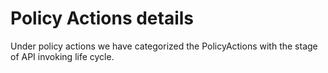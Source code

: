 # Policy Actions details
Under policy actions we have categorized the PolicyActions with the stage of API invoking life cycle.
